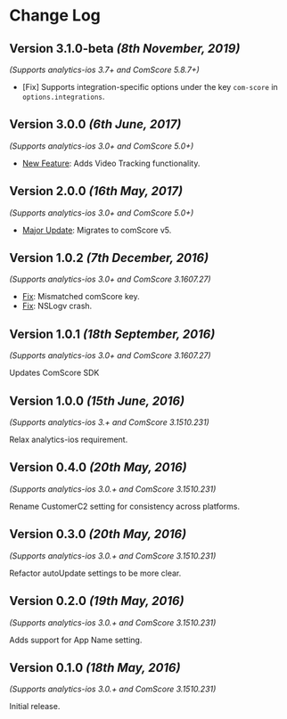 Change Log
==========

Version 3.1.0-beta *(8th November, 2019)*
-------------------------------------------
*(Supports analytics-ios 3.7+ and ComScore 5.8.7+)* 
  * [Fix] Supports integration-specific options under the key `com-score` in `options.integrations`.

Version 3.0.0 *(6th June, 2017)*
-------------------------------------------
*(Supports analytics-ios 3.0+ and ComScore 5.0+)* 
  * [New Feature](https://github.com/segment-integrations/analytics-ios-integration-comscore/commit/0eec83a27db29aca06f66af896633f637336a1bb): Adds Video Tracking functionality.

Version 2.0.0 *(16th May, 2017)*
-------------------------------------------
*(Supports analytics-ios 3.0+ and ComScore 5.0+)* 
  * [Major Update](https://github.com/segment-integrations/analytics-ios-integration-comscore/pull/10/commits/ccc7c81ae006e5b00bfd76c0d0f9bf4ded05c719): Migrates to comScore v5.


Version 1.0.2 *(7th December, 2016)*
-------------------------------------------
*(Supports analytics-ios 3.0+ and ComScore 3.1607.27)* 
  * [Fix](https://github.com/segment-integrations/analytics-ios-integration-comscore/pull/3/commits/f658b1ef399c41f4f8120602eb0457676cadd815): Mismatched comScore key.
  * [Fix](https://github.com/segment-integrations/analytics-ios-integration-comscore/pull/3/commits/b98d1b3a66e5bb6dafaeb2c669b01a5fa90a16bb): NSLogv crash.

Version 1.0.1 *(18th September, 2016)*
-------------------------------------------
*(Supports analytics-ios 3.0+ and ComScore 3.1607.27)* 

Updates ComScore SDK

Version 1.0.0 *(15th June, 2016)*
-------------------------------------------
*(Supports analytics-ios 3.+ and ComScore 3.1510.231)*

Relax analytics-ios requirement.


Version 0.4.0 *(20th May, 2016)*
-------------------------------------------
*(Supports analytics-ios 3.0.+ and ComScore 3.1510.231)*

Rename CustomerC2 setting for consistency across platforms.

Version 0.3.0 *(20th May, 2016)*
-------------------------------------------
*(Supports analytics-ios 3.0.+ and ComScore 3.1510.231)*

Refactor autoUpdate settings to be more clear.

Version 0.2.0 *(19th May, 2016)*
-------------------------------------------
*(Supports analytics-ios 3.0.+ and ComScore 3.1510.231)*

Adds support for App Name setting.

Version 0.1.0 *(18th May, 2016)*
-------------------------------------------
*(Supports analytics-ios 3.0.+ and ComScore 3.1510.231)*

Initial release.

